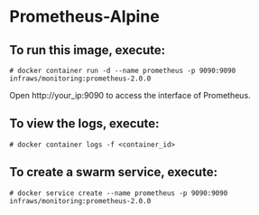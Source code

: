 # Prometheus-Alpine

## To run this image, execute:
```
# docker container run -d --name prometheus -p 9090:9090 infraws/monitoring:prometheus-2.0.0
```

Open http://your_ip:9090 to access the interface of Prometheus.

## To view the logs, execute:
```
# docker container logs -f <container_id>
```

## To create a swarm service, execute:
```
# docker service create --name prometheus -p 9090:9090 infraws/monitoring:prometheus-2.0.0
```

